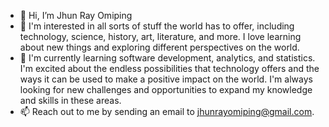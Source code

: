 - 👋 Hi, I’m Jhun Ray Omiping
- 👀 I'm interested in all sorts of stuff the world has to offer, including technology, science, history, art, literature, and more. I love learning about new things and exploring different perspectives on the world.
- 🌱 I'm currently learning software development, analytics, and statistics. I'm excited about the endless possibilities that technology offers and the ways it can be used to make a positive impact on the world. I'm always looking for new challenges and opportunities to expand my knowledge and skills in these areas.
- 📫 Reach out to me by sending an email to jhunrayomiping@gmail.com.

<!---
-------------
--->

